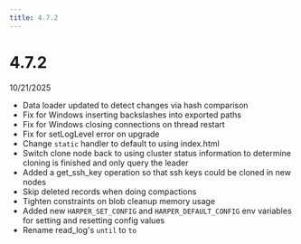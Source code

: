 ```yaml
---
title: 4.7.2
---
```


# 4.7.2

10/21/2025

- Data loader updated to detect changes via hash comparison
- Fix for Windows inserting backslashes into exported paths
- Fix for Windows closing connections on thread restart
- Fix for setLogLevel error on upgrade
- Change `static` handler to default to using index.html
- Switch clone node back to using cluster status information to determine cloning is finished and only query the leader
- Added a get_ssh_key operation so that ssh keys could be cloned in new nodes
- Skip deleted records when doing compactions
- Tighten constraints on blob cleanup memory usage
- Added new `HARPER_SET_CONFIG` and `HARPER_DEFAULT_CONFIG` env variables for setting and resetting config values
- Rename read_log's `until` to `to`
